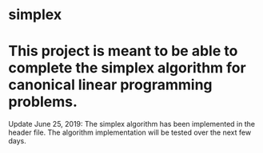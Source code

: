 # simplex
# This project is meant to be able to complete the simplex algorithm for canonical linear programming problems.

Update June 25, 2019: The simplex algorithm has been implemented in the header file. The algorithm implementation will be tested over the next few days.
